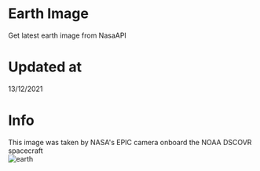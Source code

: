 # Earth Image
Get latest earth image from NasaAPI

<!-- Earth Image Update -->
# Updated at 
13/12/2021 <br> 
# Info
This image was taken by NASA's EPIC camera onboard the NOAA DSCOVR spacecraft <br> 
![earth](https://api.nasa.gov/EPIC/archive/natural/2021/12/13/png/epic_1b_20211213005515.png?api_key=V80HNcPBnQWG82pxQoF7UZtXG7ga5XaLHQehkKXG) 
<!-- /Earth Image Update -->